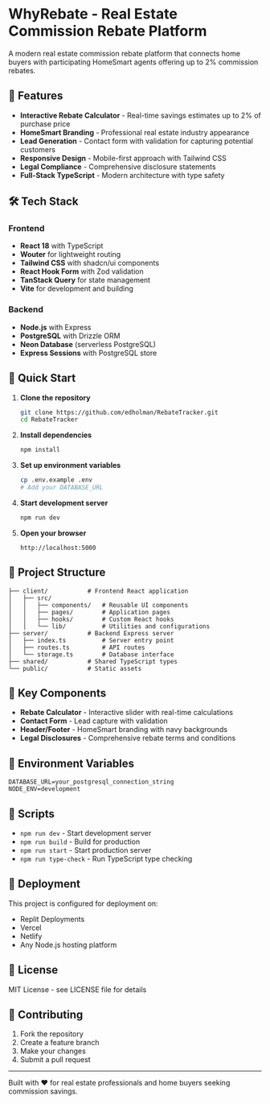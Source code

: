 # WhyRebate - Real Estate Commission Rebate Platform

A modern real estate commission rebate platform that connects home buyers with participating HomeSmart agents offering up to 2% commission rebates.

## 🚀 Features

- **Interactive Rebate Calculator** - Real-time savings estimates up to 2% of purchase price
- **HomeSmart Branding** - Professional real estate industry appearance
- **Lead Generation** - Contact form with validation for capturing potential customers
- **Responsive Design** - Mobile-first approach with Tailwind CSS
- **Legal Compliance** - Comprehensive disclosure statements
- **Full-Stack TypeScript** - Modern architecture with type safety

## 🛠 Tech Stack

### Frontend
- **React 18** with TypeScript
- **Wouter** for lightweight routing
- **Tailwind CSS** with shadcn/ui components
- **React Hook Form** with Zod validation
- **TanStack Query** for state management
- **Vite** for development and building

### Backend
- **Node.js** with Express
- **PostgreSQL** with Drizzle ORM
- **Neon Database** (serverless PostgreSQL)
- **Express Sessions** with PostgreSQL store

## 🚀 Quick Start

1. **Clone the repository**
   ```bash
   git clone https://github.com/edholman/RebateTracker.git
   cd RebateTracker
   ```

2. **Install dependencies**
   ```bash
   npm install
   ```

3. **Set up environment variables**
   ```bash
   cp .env.example .env
   # Add your DATABASE_URL
   ```

4. **Start development server**
   ```bash
   npm run dev
   ```

5. **Open your browser**
   ```
   http://localhost:5000
   ```

## 📁 Project Structure

```
├── client/           # Frontend React application
│   ├── src/
│   │   ├── components/   # Reusable UI components
│   │   ├── pages/        # Application pages
│   │   ├── hooks/        # Custom React hooks
│   │   └── lib/          # Utilities and configurations
├── server/           # Backend Express server
│   ├── index.ts          # Server entry point
│   ├── routes.ts         # API routes
│   └── storage.ts        # Database interface
├── shared/           # Shared TypeScript types
└── public/           # Static assets
```

## 🎯 Key Components

- **Rebate Calculator** - Interactive slider with real-time calculations
- **Contact Form** - Lead capture with validation
- **Header/Footer** - HomeSmart branding with navy backgrounds
- **Legal Disclosures** - Comprehensive rebate terms and conditions

## 🔧 Environment Variables

```env
DATABASE_URL=your_postgresql_connection_string
NODE_ENV=development
```

## 📝 Scripts

- `npm run dev` - Start development server
- `npm run build` - Build for production
- `npm run start` - Start production server
- `npm run type-check` - Run TypeScript type checking

## 🚀 Deployment

This project is configured for deployment on:
- Replit Deployments
- Vercel
- Netlify
- Any Node.js hosting platform

## 📄 License

MIT License - see LICENSE file for details

## 🤝 Contributing

1. Fork the repository
2. Create a feature branch
3. Make your changes
4. Submit a pull request

---

Built with ❤️ for real estate professionals and home buyers seeking commission savings.
